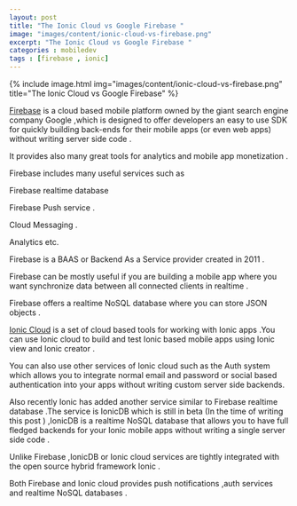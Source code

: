 ```yaml
---
layout: post
title: "The Ionic Cloud vs Google Firebase "
image: "images/content/ionic-cloud-vs-firebase.png"
excerpt: "The Ionic Cloud vs Google Firebase "
categories : mobiledev
tags : [firebase , ionic]
---
```


{% include image.html
   img="images/content/ionic-cloud-vs-firebase.png"
       title="The Ionic Cloud vs Google Firebase"
%}

[Firebase](https://firebase.google.com/) is a cloud based mobile platform owned by the giant search engine company Google ,which is designed
to offer developers an easy to use SDK for quickly building back-ends for their mobile apps (or even web apps) without 
writing server side code .

It provides also many great tools for analytics and mobile app monetization .

Firebase includes many useful services such as

Firebase realtime database

Firebase Push service .

Cloud Messaging .

Analytics etc.

Firebase is a BAAS or Backend As a Service provider created in  2011 .

Firebase can be mostly useful if you are building a mobile app where you want synchronize data 
between all connected clients in realtime .

Firebase offers a realtime NoSQL database where you can store JSON objects .


[Ionic Cloud](https://apps.ionic.io/) is a set of cloud based tools for working with Ionic apps .You can use Ionic cloud to build and test
Ionic based mobile apps using Ionic view and Ionic creator .

You can also use other services of Ionic cloud such as the Auth system which allows you to integrate normal
email and password or social based authentication into your apps without writing custom server side backends.

Also recently Ionic has added another service similar to Firebase realtime database .The service is IonicDB which
is still in beta (In the time of writing this post ) ,IonicDB is a realtime NoSQL database that allows you to have
full fledged backends for your Ionic mobile apps without writing a single server side code .

Unlike Firebase ,IonicDB or Ionic cloud services are tightly integrated with the open source hybrid framework Ionic .

Both Firebase and Ionic cloud provides push notifications ,auth services and realtime NoSQL databases .



